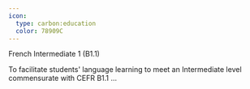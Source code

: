 ```yaml
---
icon:
  type: carbon:education
  color: 78909C
---
```

French Intermediate 1 (B1.1)

To facilitate students' language learning to meet an Intermediate level commensurate with CEFR B1.1 ... 
